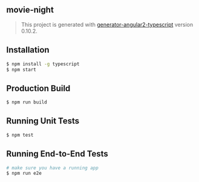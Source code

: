 ## movie-night
> This project is generated with [generator-angular2-typescript](https://github.com/shibbir/generator-angular2-typescript) version 0.10.2.

## Installation

```bash
$ npm install -g typescript
$ npm start
```

## Production Build
```bash
$ npm run build
```

## Running Unit Tests
```bash
$ npm test
```

## Running End-to-End Tests
```bash
# make sure you have a running app
$ npm run e2e
```
